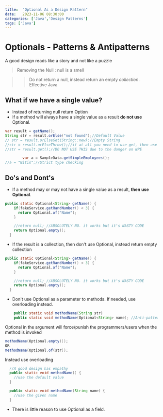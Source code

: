 ```yaml
---
title:  "Optional As a Design Pattern"
date:   2023-11-06 08:30:00
categories: ['Java','Design Patterns']
tags: ['Java']
---
```


# Optionals - Patterns & Antipatterns

A good design reads like a story and not like a puzzle


> Removing the Null : null is a smell

>> Do not return a null, instead return an empty *collection*. Effective Java


## What if we have a single value?

* Instead of returning null return Option<T>
* If a method will always have a single value as a result **do not use** Optional.

```java
var result = getName();
String str = result.orElse("not found");//Default Value
// str = result.orElseGet(String::new);//Empty String
//str = result.orElseThrow();//if at all you need to use get, then use orThrow instead
//str = result.get();//DO NOT USE THIS due to the danger on NPE

        var a = SampleData.getSimpleEmployees();
//a = "Nitin";//Strict type checking
```


## Do's and Dont's

* If a method may or may not have a single value as a result, **then use Optional**.
```java
public static Optional<String> getName() {
    if(fakeService.getRandNumber() < 3) {
      return Optional.of("Name");
    }

    //return null; //ABSOLUTELY NO. it works but it's NASTY CODE
    return Optional.empty();
  }
```
* If the result is a collection, then don't use Optional, instead return empty collection
```java
public static Optional<String> getName() {
    if(fakeService.getRandNumber() < 3) {
      return Optional.of("Name");
    }

    //return null; //ABSOLUTELY NO. it works but it's NASTY CODE
    return Optional.empty();
  }

```

* Don't use Optional<T> as a parameter to methods. If needed, use overloading instead.
```java
    public static void methodName(String str)
    public static void methodName(Optional<String> name); //Anti-pattern - DO NOT DO THIS
```
Optional in the argument will force/punish the programmers/users when the method is invoked

```java
methodName(Optional.empty());
OR
methodName(Optional.of(str));
```

Instead use overloading
```java
  //A good design has empathy
  public static void methodName() {
    //use the default value
  }

  public static void methodName(String name) {
    //use the given name
  }
```

* There is little reason to use Optional as a field.

